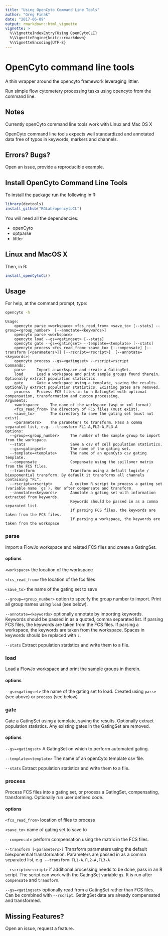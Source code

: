 ```yaml
---
title: "Using OpenCyto Command Line Tools"
author: "Greg Finak"
date: "2017-06-09"
output: rmarkdown::html_vignette
vignette: >
  %\VignetteIndexEntry{Using OpenCytoCLI}
  %\VignetteEngine{knitr::rmarkdown}
  %\VignetteEncoding{UTF-8}
---
```

# OpenCyto command line tools
A thin wrapper around the opencyto  framework leveraging littler.

Run simple flow cytometery processing tasks using opencyto from the command line.

## Notes

Currently openCyto command line tools work with Linux and Mac OS X

OpenCyto command line tools expects well standardized and annotated data free of typos in keywords, markers and channels.

## Errors? Bugs?

Open an issue, provide a reproducible example.

## Install OpenCyto Command Line Tools

To install the package run the following in R:



```r
library(devtools)
install_github("RGLab/opencytoCL")
```

You will need all the dependencies:

- openCyto
- optparse
- littler

## Linux and MacOS X

Then, in R:


```r
install_openCytoCL()
```

## Usage
For help, at the command prompt, type:


```bash
opencyto -h
```

```
Usage: 
	opencyto parse <workspace> <fcs_read_from> <save_to> [--stats] --group=<group_number>  [--annotate=<keywords>]
	opencyto parse <workspace>
	opencyto load --gs=<gatingset> [--stats]
	opencyto gate --gs=<gatingset> --template=<template> [--stats]
	opencyto process <fcs_read_from> <save_to> [--compensate] [--transform [<parameters>]] [--rscript=<rscript>]  [--annotate=<keywords>]
	opencyto process --gs=<gatingset> --rscript=rscript
Commands:
	parse     Import a workspace and create a GatingSet.
	load      Load a workspace and print sample groups found therein. Optionally extract population statistics.
	gate      Gate a workspace using a template, saving the results. Optionally extract population statistics. Existing gates are removed. 
	process   Process FCS files in to a GatingSet with optional compensation, transformation and custom processing.
Arguments:
	<workspace>     The name of the workspace (wsp or xml format)
	<fcs_read_from> The directory of FCS files (must exist).
	<save_to>       The directory to save the gating set (must not exist).
	<parameters>    The parameters to transform. Pass a comma separated list, e.g. --transform FL1-A,FL2-A,FL3-A
Options:
  --group=<group_number>     The number of the sample group to import from the workspace.
  --stats                    Save a csv of cell population statistics.
  --gs=<gatingset>           The name of the gating set.
  --template=<template>      The name of an openCyto csv gating template.
  --compensate               Compensate using the spillover matrix from the FCS files. 
  --transform                Transform using a default logicle / biexponential transform. By default it transforms all channels containing "FL".
  --rscript=<rscript>        A custom R script to process a gating set (variable name `gs`). Run after compensate and transform.
  --annotate=<keywords>      Annotate a gating set with information extracted from keywords.
                             Keywords should be passed in as a comma separated list.
                             If parsing FCS files, the keywords are taken from the FCS files. 
                             If parsing a workspace, the keywords are taken from the workspace 
```

### parse
Import a FlowJo workspace and related FCS files and create a GatingSet.

#### options

`<workspace>` the location of the workspace

`<fcs_read_from>` the location of the fcs files

`<save_to>` the name of the gating set to save

`--group=<group_number>` option to specify the group number to import. Print all group names using `load` (see below).

`--annotate=<keywords>` optionally annotate by importing keywords. Keywords should be passed in as a quoted, comma separated list. If parsing FCS files, the keywords are taken from the FCS files.  If parsing a workspace, the keywords are taken from the workspace. Spaces in keywords should be replaced with `:`.

`--stats` Extract population statistics and write them to a file.

### load
Load a FlowJo workspace and print the sample groups in therein.

#### options

`--gs=<gatingset>` the name of the gating set to load. Created using `parse` (see above) or `process` (see below) 

### gate
Gate a GatingSet using a template, saving the results. Optionally extract population statistics. Any existing gates in the GatingSet are removed. 

#### options

`--gs=<gatingset>`  A GatingSet on which to perform automated gating.

`--template=<template>`  The name of an openCyto template csv file.

`--stats`  Extract population statistics and write them to a file.

### process
Process FCS files into a gating set, or process a GatingSet, compensating, transforming. Optionally run user defined code.
#### options
`<fcs_read_from>` location of files to process

`<save_to>` name of gating set to save to

`--compensate` perform compensation using the matrix in the FCS files.

`--transform [<parameters>]` Transform parameters using the default biexponential transformation. Parameters are passed in as a comma separated list, e.g. `--transform FL1-A,FL2-A,FL3-A`

`--rscript=<rscript>` if additional processing needs to be done, pass in an R script. The script can work with the GatingSet variable `gs`. It is run after `compensate` and `transform`.

`--gs=<gatingset>` optionally read from a GatingSet rather than FCS files. Can be combined with `--rscript`. GatingSet data are already compensated and transformed.


## Missing Features?
Open an issue, request a feature. 




